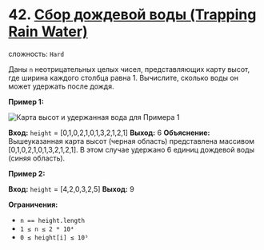# 42. [Сбор дождевой воды (Trapping Rain Water)](https://leetcode.com/problems/trapping-rain-water/description/)

сложность: `Hard`

Даны `n` неотрицательных целых чисел, представляющих карту высот, где ширина каждого столбца равна 1. Вычислите, сколько воды он может удержать после дождя.

**Пример 1:**

![Карта высот и удержанная вода для Примера 1](https://assets.leetcode.com/uploads/2018/10/22/rainwatertrap.png)

**Вход:** `height` = [0,1,0,2,1,0,1,3,2,1,2,1]
**Выход:** 6
**Объяснение:** Вышеуказанная карта высот (черная область) представлена массивом [0,1,0,2,1,0,1,3,2,1,2,1]. В этом случае удержано 6 единиц дождевой воды (синяя область).

**Пример 2:**

**Вход:** `height` = [4,2,0,3,2,5]
**Выход:** 9

**Ограничения:**

*   `n == height.length`
*   `1 ≤ n ≤ 2 * 10⁴`
*   `0 ≤ height[i] ≤ 10⁵`